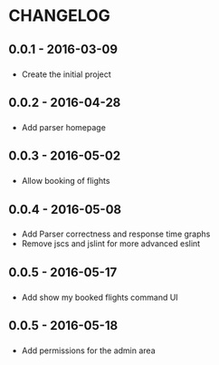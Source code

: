 CHANGELOG
==========
## 0.0.1 - 2016-03-09
###
- Create the initial project

## 0.0.2 - 2016-04-28
###
- Add parser homepage

## 0.0.3 - 2016-05-02
###
- Allow booking of flights

## 0.0.4 - 2016-05-08
###
- Add Parser correctness and response time graphs
- Remove jscs and jslint for more advanced eslint

## 0.0.5 - 2016-05-17
###
- Add show my booked flights command UI

## 0.0.5 - 2016-05-18
###
- Add permissions for the admin area
